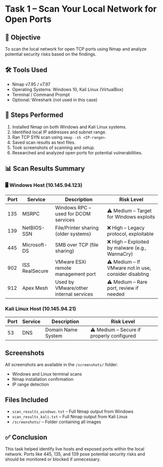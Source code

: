 # Task 1 – Scan Your Local Network for Open Ports

## 🎯 Objective
To scan the local network for open TCP ports using Nmap and analyze potential security risks based on the findings.

## 🛠 Tools Used
- Nmap v7.95 / v7.97
- Operating Systems: Windows 10, Kali Linux (VirtualBox)
- Terminal / Command Prompt
- Optional: Wireshark (not used in this case)

## 🔄 Steps Performed
1. Installed Nmap on both Windows and Kali Linux systems.
2. Identified local IP addresses and subnet range.
3. Ran TCP SYN scan using `nmap -sS <IP-range>`.
4. Saved scan results as text files.
5. Took screenshots of scanning and setup.
6. Researched and analyzed open ports for potential vulnerabilities.

## 📊 Scan Results Summary

### 🖥️ Windows Host (10.145.94.123)

| Port | Service         | Description                                 | Risk Level          |
|------|------------------|---------------------------------------------|---------------------|
| 135  | MSRPC            | Windows RPC – used for DCOM services        | ⚠️ Medium – Target for Windows exploits |
| 139  | NetBIOS-SSN      | File/Printer sharing (older systems)        | ❌ High – Legacy protocol, exploitable |
| 445  | Microsoft-DS     | SMB over TCP (file sharing)                 | ❌ High – Exploited by malware (e.g., WannaCry) |
| 902  | ISS RealSecure   | VMware ESXi remote management port          | ⚠️ Medium – If VMware not in use, consider disabling |
| 912  | Apex Mesh        | Used by VMware/other internal services      | ⚠️ Medium – Rare port, review if needed |

### Kali Linux Host (10.145.94.21)

| Port | Service | Description              | Risk Level       |
|------|---------|--------------------------|------------------|
| 53   | DNS     | Domain Name System       | ⚠️ Medium – Secure if properly configured |

## Screenshots
All screenshots are available in the `/screenshots/` folder:
- Windows and Linux terminal scans
- Nmap installation confirmation
- IP range detection

## Files Included
- `scan_results_windows.txt` – Full Nmap output from Windows
- `scan_results_kali.txt` – Full Nmap output from Kali Linux
- `/screenshots/` – Folder containing all images

## ✅ Conclusion
This task helped identify live hosts and exposed ports within the local network. Ports like 445, 135, and 139 pose potential security risks and should be monitored or blocked if unnecessary.

